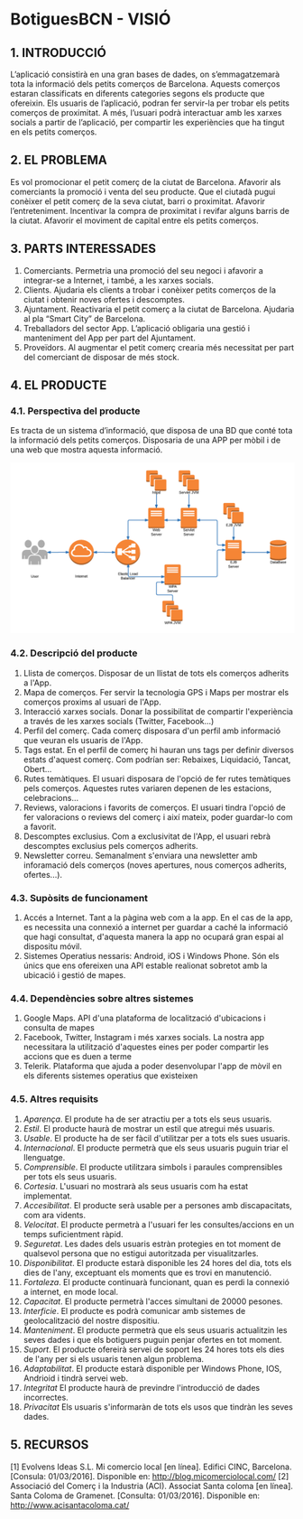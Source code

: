 ﻿# BotiguesBCN - VISIÓ #


## 1. INTRODUCCIÓ ##

L’aplicació consistirà en una gran bases de dades, on s’emmagatzemarà tota la informació dels petits comerços de Barcelona. Aquests comerços estaran classificats en diferents categories segons els producte que ofereixin.
Els usuaris de l’aplicació, podran fer servir-la per trobar els petits comerços de proximitat. A més, l’usuari podrà interactuar amb les xarxes socials a partir de l’aplicació, per compartir les experiències que ha tingut en els petits comerços.

## 2. EL PROBLEMA ##

Es vol promocionar el petit comerç de la ciutat de Barcelona. Afavorir als comerciants la promoció  i venta del seu producte.
Que el ciutadà pugui conèixer el petit comerç de la seva ciutat, barri o proximitat. 
Afavorir l’entreteniment.
Incentivar la compra de proximitat i revifar alguns barris de la ciutat. 
Afavorir el moviment de capital entre els petits comerços. 

## 3. PARTS INTERESSADES ##

1. Comerciants. Permetria una promoció del seu negoci i afavorir a integrar-se a Internet, i també, a les xarxes socials.
2. Clients. Ajudaria els clients a trobar i conèixer petits comerços de la ciutat i obtenir noves ofertes i descomptes.
3. Ajuntament. Reactivaria el petit comerç a la ciutat de Barcelona. Ajudaria al pla “Smart City” de Barcelona.
4. Treballadors del sector App. L’aplicació obligaria una gestió i manteniment del App per part del Ajuntament.
5. Proveïdors. Al augmentar el petit comerç crearia més necessitat per part del comerciant de disposar de més stock.

## 4. EL PRODUCTE ##

### 4.1. Perspectiva del producte ###

Es tracta de un sistema d’informació, que disposa de una BD que conté tota la informació dels petits comerços. Disposaria de una APP per mòbil i de una web que mostra aquesta informació. 
 
![](./imatges/visio_producte.png)

### 4.2. Descripció del producte ###

1. Llista de comerços. Disposar de un llistat de tots els comerços adherits a l'App.
2. Mapa de comerços. Fer servir la tecnologia GPS i Maps per mostrar els comerços proxims al usuari de l'App.
3. Interacció xarxes socials. Donar la possibilitat de compartir l'experiència a través de les xarxes socials (Twitter, Facebook...)
4. Perfil del comerç. Cada comerç  disposara d'un perfil amb informació que veuran els usuaris de l'App.
5. Tags estat. En el perfil de comerç hi hauran uns tags per definir diversos estats d'aquest comerç. Com podrían ser: Rebaixes, Liquidació, Tancat, Obert...
6. Rutes temàtiques. El usuari disposara de l'opció de fer rutes temàtiques pels comerços. Aquestes rutes variaren depenen de les estacions, celebracions...
7. Reviews, valoracions i favorits de comerços. El usuari tindra l'opció de fer valoracions o reviews del comerç i així mateix, poder guardar-lo com a favorit.
8. Descomptes exclusius. Com a exclusivitat de l'App, el usuari rebrà descomptes exclusius pels comerços adherits.
9. Newsletter correu. Semanalment s'enviara una newsletter amb inforamació dels comerços (noves apertures, nous comerços adherits, ofertes...).

### 4.3. Supòsits de funcionament ###

1. Accés a Internet. Tant a la pàgina web com a la app. En el cas de la app, es necessita una connexió a internet per guardar a caché la informació que hagi consultat, d'aquesta manera 
la app no ocupará gran espai al dispositu móvil.
2. Sistemes Operatius nessaris: Android, iOS i Windows Phone. Són els únics que ens ofereixen una API estable realionat sobretot amb la ubicació i gestió de mapes.

### 4.4. Dependències sobre altres sistemes ###

1. Google Maps. API d'una plataforma de localització d'ubicacions i consulta de mapes
2. Facebook, Twitter, Instagram i més xarxes socials. La nostra app necessitara la utilització
d'aquestes eines per poder compartir les accions que es duen a terme
3. Telerik. Plataforma que ajuda a poder desenvolupar l'app de mòvil en els diferents sistemes operatius que existeixen

  
### 4.5. Altres requisits ###

1. *Aparença*. El produte ha de ser atractiu per a tots els seus usuaris.
2. *Estil*. El producte haurà de mostrar un estil que atregui més usuaris.
3. *Usable*. El producte ha de ser fàcil d'utilitzar per a tots els sues usuaris.
4. *Internacional*. El producte permetrà que els seus usuaris puguin triar el llenguatge.
5. *Comprensible*. El producte utilitzara simbols i paraules comprensibles per tots els seus usuaris.
6. *Cortesia*. L'usuari no mostrarà als seus usuaris com ha estat implementat.
7. *Accesibilitat*. El producte serà usable per a persones amb discapacitats, com ara vidents.
8. *Velocitat*. El producte permetrà a l'usuari fer les consultes/accions en un temps suficientment ràpid.
9. *Seguretat*. Les dades dels usuaris estràn protegies en tot moment de qualsevol persona que no estigui autoritzada per visualitzarles.
10. *Disponibilitat*. El producte estarà disponible les 24 hores del dia, tots els dies de l'any, exceptuant els moments que es trovi en manutenció.
11. *Fortaleza*. El producte continuarà funcionant, quan es perdi la connexió a internet, en mode local.
12. *Capacitat*. El producte permetrà l'acces simultani de 20000 pesones.
13. *Interficie*. El producte es podrà comunicar amb sistemes de geolocalització del nostre dispositiu.
14. *Manteniment*. El producte permetrà que els seus usuaris actualitzin les seves dades i que els botiguers puguin penjar ofertes en tot moment.
15. *Suport*. El producte ofereirà servei de soport les 24 hores tots els dies de l'any per si els usuaris tenen algun problema.
16. *Adaptabilitat*. El producte estarà disponible per Windows Phone, IOS, Andrioid i tindrà servei web.
17. *Integritat* El producte haurà de previndre l'introducció de dades incorrectes.
18. *Privacitat* Els usuaris s'informaràn de tots els usos que tindràn les seves dades.

## 5. RECURSOS ##

[1] Evolvens Ideas S.L. Mi comercio local [en línea]. Edifici CINC, Barcelona.[Consula: 01/03/2016]. Disponible en: <http://blog.micomerciolocal.com/>
[2] Associació del Comerç i la Industria (ACI). Associat Santa coloma [en línea]. Santa Coloma de Gramenet. [Consulta: 01/03/2016]. Disponible en: http://www.acisantacoloma.cat/
